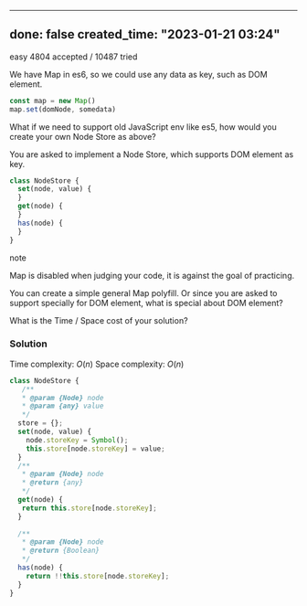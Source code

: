 
---
done: false
created_time: "2023-01-21 03:24"
---

easy  4804 accepted / 10487 tried

We have Map in es6, so we could use any data as key, such as DOM element.

```js
const map = new Map()
map.set(domNode, somedata)
```
What if we need to support old JavaScript env like es5, how would you create your own Node Store as above?

You are asked to implement a Node Store, which supports DOM element as key.

```js
class NodeStore {
  set(node, value) {
  }
  get(node) {
  }
  has(node) {
  }
}
```
note

Map is disabled when judging your code, it is against the goal of practicing.

You can create a simple general Map polyfill. Or since you are asked to support specially for DOM element, what is special about DOM element?

What is the Time / Space cost of your solution?

### Solution

Time complexity: $O(n)$
Space complexity: $O(n)$

```ts
class NodeStore {
   /**
   * @param {Node} node
   * @param {any} value
   */
  store = {};
  set(node, value) {
    node.storeKey = Symbol();
    this.store[node.storeKey] = value;
  }
  /**
   * @param {Node} node
   * @return {any}
   */
  get(node) {
   return this.store[node.storeKey];
  }
  
  /**
   * @param {Node} node
   * @return {Boolean}
   */
  has(node) {
    return !!this.store[node.storeKey];
  }
}
```
